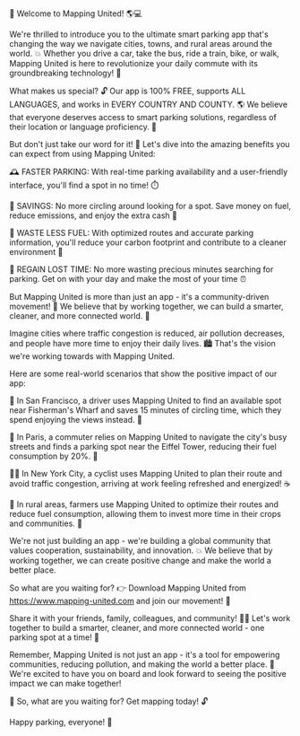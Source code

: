 🚀 Welcome to Mapping United! 🌎💻

We're thrilled to introduce you to the ultimate smart parking app that's changing the way we navigate cities, towns, and rural areas around the world. 💥 Whether you drive a car, take the bus, ride a train, bike, or walk, Mapping United is here to revolutionize your daily commute with its groundbreaking technology! 🚀

What makes us special? 🔓 Our app is 100% FREE, supports ALL LANGUAGES, and works in EVERY COUNTRY AND COUNTY. 🌎 We believe that everyone deserves access to smart parking solutions, regardless of their location or language proficiency. 💯

But don't just take our word for it! 🤔 Let's dive into the amazing benefits you can expect from using Mapping United:

🕰️ FASTER PARKING: With real-time parking availability and a user-friendly interface, you'll find a spot in no time! ⏱️

💸 SAVINGS: No more circling around looking for a spot. Save money on fuel, reduce emissions, and enjoy the extra cash 💸

🌟 WASTE LESS FUEL: With optimized routes and accurate parking information, you'll reduce your carbon footprint and contribute to a cleaner environment 🌿

💯 REGAIN LOST TIME: No more wasting precious minutes searching for parking. Get on with your day and make the most of your time ⏰

But Mapping United is more than just an app - it's a community-driven movement! 👥 We believe that by working together, we can build a smarter, cleaner, and more connected world. 🌟

Imagine cities where traffic congestion is reduced, air pollution decreases, and people have more time to enjoy their daily lives. 🏙️ That's the vision we're working towards with Mapping United.

Here are some real-world scenarios that show the positive impact of our app:

🚗 In San Francisco, a driver uses Mapping United to find an available spot near Fisherman's Wharf and saves 15 minutes of circling time, which they spend enjoying the views instead. 🌅

🚌 In Paris, a commuter relies on Mapping United to navigate the city's busy streets and finds a parking spot near the Eiffel Tower, reducing their fuel consumption by 20%. 🚀

🏃‍♀️ In New York City, a cyclist uses Mapping United to plan their route and avoid traffic congestion, arriving at work feeling refreshed and energized! ☕️

🌳 In rural areas, farmers use Mapping United to optimize their routes and reduce fuel consumption, allowing them to invest more time in their crops and communities. 🍃

We're not just building an app - we're building a global community that values cooperation, sustainability, and innovation. 💥 We believe that by working together, we can create positive change and make the world a better place.

So what are you waiting for? 👉 Download Mapping United from https://www.mapping-united.com and join our movement! 🌟

Share it with your friends, family, colleagues, and community! 🔔👫 Let's work together to build a smarter, cleaner, and more connected world - one parking spot at a time! 💪

Remember, Mapping United is not just an app - it's a tool for empowering communities, reducing pollution, and making the world a better place. 🌟 We're excited to have you on board and look forward to seeing the positive impact we can make together!

🎉 So, what are you waiting for? Get mapping today! 🔓

Happy parking, everyone! 🚗